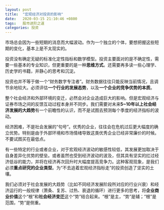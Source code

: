 ```yaml
---
layout: post
title:  "宏观经济对投资的影响"
date:   2020-03-15 21:10:46 +0800
tags:   股市进阶之道
categories: 投资
---
```


市场总会因为一些短期的消息而大幅波动。作为一个独立的个体，要想把握这些短期的变化，基本上是不太现实的。

投资没有确定无疑的标准化定性指标和数学模型。投资主要面对的是不确定性，需要一些基本的专业知识，但更重要的是一种**思维方式**。还需要再多读一些心理学、历史学的书籍，并静心的思考和沉淀。

投资也并不等于做一个“财务数字专注者”。财务数据往往只能反映当前情况，且调节余地较大。必须评估**一个行业的发展态势**，以及**一个企业的竞争优势的本质**。

整个社会经济和外部环境的变迁，必然会对企业造成巨大的影响。但是宏观经济与证券市场之间的反馈互动过程本身并不同步。我们需要对未来**5~10年以上社会经济发展的大趋势**有一个前瞻性的认识，而不是试图去预测每个季度的经济指标的波动。

经济困难，不是社会发展的“句号”。优秀的企业，往往会在危机过后更大幅度的确立优势。特别是由于外部环境和市场情绪导致这类优秀企业已经非常廉价的时候。不要试图买在最低点。

有一些特定的行业或者企业，对于宏观经济波动的敏感性较低，其发展更加取决于自身差异化优势的壁垒。或者虽然也受到经济波动的波及，但其具有坚实的扛过经济低谷的能力，并将在经济再次回升时大幅度提高竞争力。这种客观现象，是我们必须**重点研究的企业类型**。为“不去追着宏观经济指标走”的投资创造了坚实的土壤。

我们必须对于社会发展的大趋势（比如不同经济发展阶段所对应的行业兴衰）和经济运行的一般规律（萧条、复苏、过热、衰退的循环）进行更多的思考，将**企业商业价值**这个“根”和**社会经济变迁**这个“势”结合起来。“根”是主，“势”是辅；“根”是范围，“势”是侧重。
